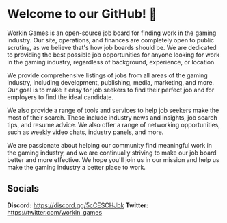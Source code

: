 # Welcome to our GitHub! 👋

Workin Games is an open-source job board for finding work in the gaming industry. Our site, operations, and finances are completely open to public scrutiny, as we believe that's how job boards should be. We are dedicated to  providing the best possible job opportunities for anyone looking for work in the gaming industry, regardless of background, experience, or location. 

We provide comprehensive listings of jobs from all areas of the gaming industry, including development, publishing, media, marketing, and more. Our goal is to make it easy for job seekers to find their perfect job and for employers to find the ideal candidate.

We also provide a range of tools and services to help job seekers make the most of their search. These include industry news and insights, job search tips, and resume advice. We also offer a range of networking opportunities, such as weekly video chats, industry panels, and more.

We are passionate about helping our community find meaningful work in the gaming industry, and we are continually striving to make our job board better and more effective. We hope you'll join us in our mission and help us make the gaming industry a better place to work.

## Socials

**Discord:** https://discord.gg/5cCESCHJbk
**Twitter:** https://twitter.com/workin_games
